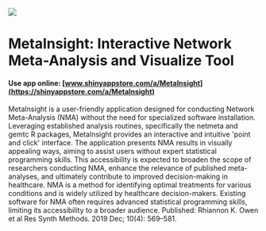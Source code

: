 ![](https://shiny-app-store3.s3.amazonaws.com/approvedapp/s143_BRRvwwIJwL3rcMn5Am7FUZR5E4i6cCmK1tYXsx93_logo_58.jpg)



# MetaInsight: Interactive Network Meta-Analysis and Visualize Tool

#### Use app online: __[www.shinyappstore.com/a/MetaInsight](https://shinyappstore.com/a/MetaInsight)__

MetaInsight is a user-friendly application designed for conducting Network Meta-Analysis (NMA) without the need for specialized software installation. Leveraging established analysis routines, specifically the netmeta and gemtc R packages, MetaInsight provides an interactive and intuitive 'point and click' interface. The application presents NMA results in visually appealing ways, aiming to assist users without expert statistical programming skills. This accessibility is expected to broaden the scope of researchers conducting NMA, enhance the relevance of published meta-analyses, and ultimately contribute to improved decision-making in healthcare. NMA is a method for identifying optimal treatments for various conditions and is widely utilized by healthcare decision-makers. Existing software for NMA often requires advanced statistical programming skills, limiting its accessibility to a broader audience. Published: Rhiannon K. Owen et al Res Synth Methods. 2019 Dec; 10(4): 569–581.

